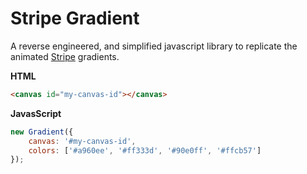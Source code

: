 # Stripe Gradient

A reverse engineered, and simplified javascript library to replicate the animated [Stripe](https://stripe.com/) gradients.

**HTML**

```html
<canvas id="my-canvas-id"></canvas>
```

**JavasScript**
```javascript
new Gradient({
    canvas: '#my-canvas-id',
    colors: ['#a960ee', '#ff333d', '#90e0ff', '#ffcb57']
});
```
